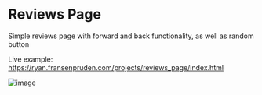 ﻿# Reviews Page
 Simple reviews page with forward and back functionality, as well as random button

Live example: https://ryan.fransenpruden.com/projects/reviews_page/index.html

![image](https://user-images.githubusercontent.com/65836248/167692485-679a78b4-2888-48e7-a185-1ad1aa5aed6d.png)
